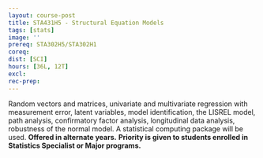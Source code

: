 ```yaml
---
layout: course-post
title: STA431H5 - Structural Equation Models
tags: [stats]
image: ''
prereq: STA302H5/STA302H1
coreq: 
dist: [SCI]
hours: [36L, 12T]
excl: 
rec-prep: 
---
```


Random vectors and matrices, univariate and multivariate regression with measurement error, latent variables, model identification, the LISREL model, path analysis, confirmatory factor analysis, longitudinal data analysis, robustness of the normal model.  A statistical computing package will be used. **Offered in alternate years.** **Priority is given to students enrolled in Statistics Specialist or Major programs.**
